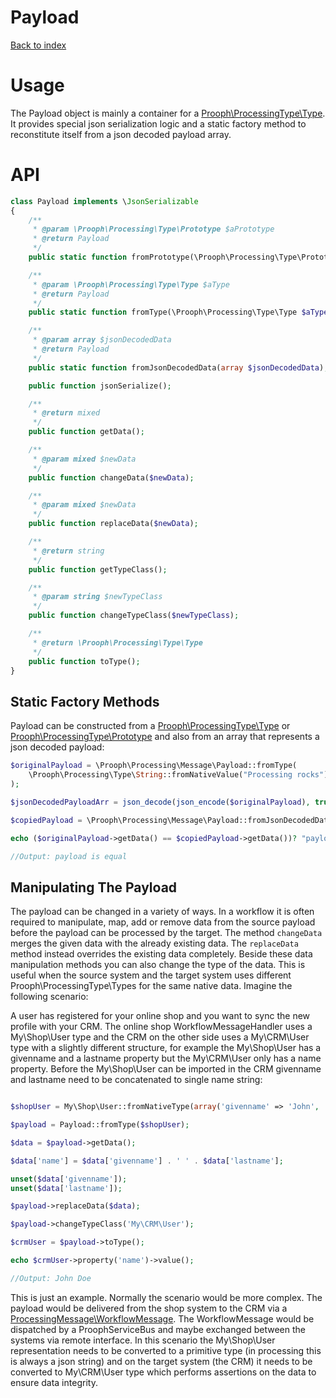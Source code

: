 Payload
=======

[Back to index](../README.md#index)

# Usage

The Payload object is mainly a container for a [Prooph\ProcessingType\Type](https://github.com/prooph/processing/blob/master/library/Type/Type.php).
It provides special json serialization logic and a static factory method to reconstitute itself from a json decoded payload array.

# API

```php
class Payload implements \JsonSerializable
{
    /**
     * @param \Prooph\Processing\Type\Prototype $aPrototype
     * @return Payload
     */
    public static function fromPrototype(\Prooph\Processing\Type\Prototype $aPrototype);

    /**
     * @param \Prooph\Processing\Type\Type $aType
     * @return Payload
     */
    public static function fromType(\Prooph\Processing\Type\Type $aType);

    /**
     * @param array $jsonDecodedData
     * @return Payload
     */
    public static function fromJsonDecodedData(array $jsonDecodedData);

    public function jsonSerialize();

    /**
     * @return mixed
     */
    public function getData();

    /**
     * @param mixed $newData
     */
    public function changeData($newData);

    /**
     * @param mixed $newData
     */
    public function replaceData($newData);

    /**
     * @return string
     */
    public function getTypeClass();

    /**
     * @param string $newTypeClass
     */
    public function changeTypeClass($newTypeClass);

    /**
     * @return \Prooph\Processing\Type\Type
     */
    public function toType();
}
```

## Static Factory Methods

Payload can be constructed from a [Prooph\ProcessingType\Type](https://github.com/prooph/processing/blob/master/library/Type/Type.php) or [Prooph\ProcessingType\Prototype](https://github.com/prooph/processing/blob/master/library/Type/Prototype.php)
and also from an array that represents a json decoded payload:

```php
$originalPayload = \Prooph\Processing\Message\Payload::fromType(
    \Prooph\Processing\Type\String::fromNativeValue("Processing rocks")
);

$jsonDecodedPayloadArr = json_decode(json_encode($originalPayload), true);

$copiedPayload = \Prooph\Processing\Message\Payload::fromJsonDecodedData($jsonDecodedPayloadArr);

echo ($originalPayload->getData() == $copiedPayload->getData())? "payload is equal" : "payload is not equal";

//Output: payload is equal
```

## Manipulating The Payload

The payload can be changed in a variety of ways. In a workflow it is often required to manipulate, map, add or remove data from
the source payload before the payload can be processed by the target. The method `changeData` merges the given data with the already existing data.
The `replaceData` method instead overrides the existing data completely. Beside these data manipulation methods you can also change the type of the data.
This is useful when the source system and the target system uses different Prooph\ProcessingType\Types for the same native data.
Imagine the following scenario:

A user has registered for your online shop and you want to sync the new profile with your CRM. The online shop WorkflowMessageHandler uses a My\Shop\User type and
the CRM on the other side uses a My\CRM\User type with a slightly different structure, for example the My\Shop\User has a givenname and a lastname property but
the My\CRM\User only has a name property. Before the My\Shop\User can be imported in the CRM givenname and lastname need to be concatenated to single name string:

```php

$shopUser = My\Shop\User::fromNativeType(array('givenname' => 'John', 'lastname' => 'Doe'));

$payload = Payload::fromType($shopUser);

$data = $payload->getData();

$data['name'] = $data['givenname'] . ' ' . $data['lastname'];

unset($data['givenname']);
unset($data['lastname']);

$payload->replaceData($data);

$payload->changeTypeClass('My\CRM\User');

$crmUser = $payload->toType();

echo $crmUser->property('name')->value();

//Output: John Doe

```

This is just an example. Normally the scenario would be more complex. The payload would be delivered from the shop system to the CRM via
a [ProcessingMessage\WorkflowMessage](workflow_message.md). The WorkflowMessage would be dispatched by a ProophServiceBus and maybe exchanged between the
systems via remote interface. In this scenario the My\Shop\User representation needs to be converted to a primitive type (in processing this is always a json string) and
on the target system (the CRM) it needs to be converted to My\CRM\User type which performs assertions on the data to ensure data integrity.